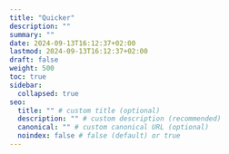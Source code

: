 ```yaml
---
title: "Quicker"
description: ""
summary: ""
date: 2024-09-13T16:12:37+02:00
lastmod: 2024-09-13T16:12:37+02:00
draft: false
weight: 500
toc: true
sidebar:
  collapsed: true
seo:
  title: "" # custom title (optional)
  description: "" # custom description (recommended)
  canonical: "" # custom canonical URL (optional)
  noindex: false # false (default) or true
---
```

